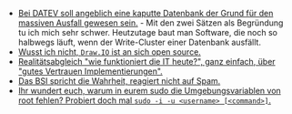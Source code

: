 * [Bei DATEV soll angeblich eine kaputte Datenbank der Grund für den massiven Ausfall gewesen sein.](https://www.borncity.com/blog/2021/12/04/ursache-fr-massive-datev-strung-8-11-2021/) - Mit den zwei Sätzen als Begründung tu ich mich sehr schwer. Heutzutage baut man Software, die noch so halbwegs läuft, wenn der Write-Cluster einer Datenbank ausfällt.
* [Wusst ich nicht, `Draw.IO` ist an sich open source.](https://opensource.com/article/21/12/open-source-mind-mapping-drawio)
* [Realitätsabgleich "wie funktioniert die IT heute?", ganz einfach, über "gutes Vertrauen Implementierungen".](https://utcc.utoronto.ca/~cks/space/blog/tech/StandardsNeedGoodFaith)
* [Das BSI spricht die Wahrheit, reagiert nicht auf Spam.](https://www.borncity.com/blog/2021/12/05/bsi-empfehlung-reagiert-nicht-auf-spam-mails/)
* [Ihr wundert euch, warum in eurem sudo die Umgebungsvariablen von root fehlen? Probiert doch mal `sudo -i -u <username> [<command>]`.](https://www.shellhacks.com/sudo-as-another-user/)
